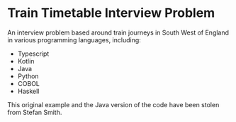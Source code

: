 # Train Timetable Interview Problem
An interview problem based around train journeys in South West of England in various programming languages, including:

* Typescript
* Kotlin
* Java
* Python
* COBOL
* Haskell

This original example and the Java version of the code have been stolen from Stefan Smith.
